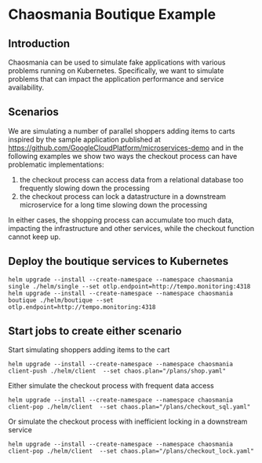 
# Chaosmania Boutique Example

## Introduction
Chaosmania can be used to simulate fake applications with various problems running on Kubernetes. Specifically, we want to simulate problems that can impact the application performance and service availability.

## Scenarios
We are simulating a number of parallel shoppers adding items to carts inspired by the sample application published at https://github.com/GoogleCloudPlatform/microservices-demo and in the following examples we show two ways the checkout process can have problematic implementations:
1. the checkout process can access data from a relational database too frequently slowing down the processing
2. the checkout process can lock a datastructure in a downstream microservice for a long time slowing down the processing

In either cases, the shopping process can accumulate too much data, impacting the infrastructure and other services, while the checkout function cannot keep up.

## Deploy the boutique services to Kubernetes

```shell
helm upgrade --install --create-namespace --namespace chaosmania single ./helm/single --set otlp.endpoint=http://tempo.monitoring:4318
helm upgrade --install --create-namespace --namespace chaosmania boutique ./helm/boutique --set otlp.endpoint=http://tempo.monitoring:4318
```

## Start jobs to create either scenario

Start simulating shoppers adding items to the cart
```shell
helm upgrade --install --create-namespace --namespace chaosmania client-push ./helm/client  --set chaos.plan="/plans/shop.yaml"
```

Either simulate the checkout process with frequent data access
```shell
helm upgrade --install --create-namespace --namespace chaosmania client-pop ./helm/client  --set chaos.plan="/plans/checkout_sql.yaml"
```

Or simulate the checkout process with inefficient locking in a downstream service
```shell
helm upgrade --install --create-namespace --namespace chaosmania client-pop ./helm/client  --set chaos.plan="/plans/checkout_lock.yaml"
```
